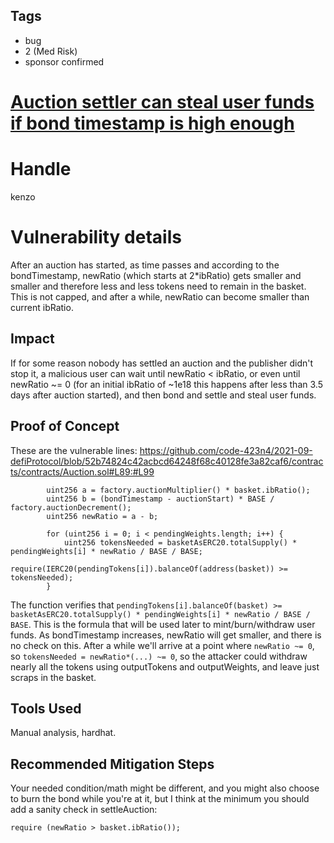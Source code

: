 ## Tags

- bug
- 2 (Med Risk)
- sponsor confirmed

# [Auction settler can steal user funds if bond timestamp is high enough](https://github.com/code-423n4/2021-09-defiprotocol-findings/issues/45) 

# Handle

kenzo


# Vulnerability details

After an auction has started, as time passes and according to the bondTimestamp, newRatio (which starts at 2*ibRatio) gets smaller and smaller and therefore less and less tokens need to remain in the basket.
This is not capped, and after a while, newRatio can become smaller than current ibRatio.

## Impact
If for some reason nobody has settled an auction and the publisher didn't stop it, a malicious user can wait until newRatio < ibRatio, or even until newRatio ~= 0 (for an initial ibRatio of ~1e18 this happens after less than 3.5 days after auction started), and then bond and settle and steal user funds.

## Proof of Concept
These are the vulnerable lines:
https://github.com/code-423n4/2021-09-defiProtocol/blob/52b74824c42acbcd64248f68c40128fe3a82caf6/contracts/contracts/Auction.sol#L89:#L99
```
        uint256 a = factory.auctionMultiplier() * basket.ibRatio();
        uint256 b = (bondTimestamp - auctionStart) * BASE / factory.auctionDecrement();
        uint256 newRatio = a - b;

        for (uint256 i = 0; i < pendingWeights.length; i++) {
            uint256 tokensNeeded = basketAsERC20.totalSupply() * pendingWeights[i] * newRatio / BASE / BASE;
            require(IERC20(pendingTokens[i]).balanceOf(address(basket)) >= tokensNeeded);
        }
```
The function verifies that ```pendingTokens[i].balanceOf(basket) >= basketAsERC20.totalSupply() * pendingWeights[i] * newRatio / BASE / BASE```. This is the formula that will be used later to mint/burn/withdraw user funds.
As bondTimestamp increases, newRatio will get smaller, and there is no check on this.
After a while we'll arrive at a point where ```newRatio ~= 0```, so ```tokensNeeded = newRatio*(...) ~= 0```, so the attacker could withdraw nearly all the tokens using outputTokens and outputWeights, and leave just scraps in the basket.

## Tools Used
Manual analysis, hardhat.

## Recommended Mitigation Steps
Your needed condition/math might be different, and you might also choose to burn the bond while you're at it, but I think at the minimum you should add a sanity check in settleAuction:
```
require (newRatio > basket.ibRatio());
```

